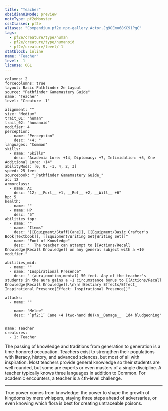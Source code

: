 ```yaml
---
title: "Teacher"
obsidianUIMode: preview
noteType: pf2eMonster
cssClasses: pf2e
aliases: "Compendium.pf2e.npc-gallery.Actor.Jg9OEmo68KC91PgC" 
tags:
  - pf2e/creature/type/human
  - pf2e/creature/type/humanoid
  - pf2e/creature/level/-1
statblock: inline
name: "Teacher"
level: -1
license: OGL
---
```


```statblock
columns: 2
forcecolumns: true
layout: Basic Pathfinder 2e Layout
source: "Pathfinder Gamemastery Guide"
name: "Teacher"
level: "Creature -1"

alignment: ""
size: "Medium"
trait_01: "human"
trait_02: "humanoid"
modifier: 4
perception:
  - name: "Perception"
    desc: "+4; "
languages: "Common"
skills:
  - name: "Skills"
    desc: "Academia Lore: +14, Diplomacy: +7, Intimidation: +5, One Additional Lore: +14"
abilityMods: [0, 0, -1, 4, 2, 3]
speed: 25 feet
sourcebook: "_Pathfinder Gamemastery Guide_"
ac: 12
armorclass:
  - name: AC
    desc: "12; __Fort__ +1, __Ref__ +2, __Will__ +6"
hp: 5
health:
  - name: ""
  - name: HP
    desc: "5"
abilities_top:
  - name: ""
  - name: "Items"
    desc: "[[Equipment/Staff|Cane]], [[Equipment/Basic Crafter's Book|Textbook]], [[Equipment/Writing Set|Writing Set]]"
  - name: "Font of Knowledge"
    desc: "  The teacher can attempt to [[Actions/Recall Knowledge|Recall Knowledge]] on any general subject with a +10 modifier."

abilities_mid:
  - name: ""
  - name: "Inspirational Presence"
    desc: " (aura,emotion,mental) 50 feet. Any of the teacher's students in the aura gains a +1 circumstance bonus to [[Actions/Recall Knowledge|Recall Knowledge]].\n\n[[Bestiary Effects/Effect_ Inspirational Presence|Effect: Inspirational Presence]]"

attacks:
  - name: ""

  - name: "Melee"
    desc: "`pf2:1` Cane +4 (two-hand d8)\n__Damage__  1d4 bludgeoning"
 
```

```encounter-table
name: Teacher
creatures:
  - 1: Teacher
```



The passing of knowledge and traditions from generation to generation is a time-honored occupation. Teachers exist to strengthen their populations with literacy, history, and advanced sciences, but most of all with inspiration. Most teachers provide general knowledge so their students are well rounded, but some are experts or even masters of a single discipline. A teacher typically knows three languages in addition to Common. For academic encounters, a teacher is a 4th-level challenge.

* * *

True power comes from knowledge: the power to shape the growth of kingdoms by mere whispers, staying three steps ahead of adversaries, or even knowing which flora is best for creating untraceable poisons.
